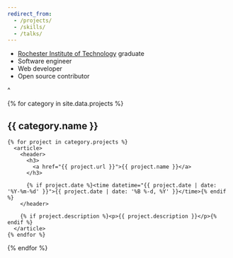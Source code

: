 ```yaml
---
redirect_from:
  - /projects/
  - /skills/
  - /talks/
---
```


- [Rochester Institute of Technology](http://www.rit.edu/) graduate
- Software engineer
- Web developer
- Open source contributor

^

{% for category in site.data.projects %}
  <section>
    <h2 id="{{ category.name | slugify }}">{{ category.name }}</h2>

    {% for project in category.projects %}
      <article>
        <header>
          <h3>
            <a href="{{ project.url }}">{{ project.name }}</a>
          </h3>

          {% if project.date %}<time datetime="{{ project.date | date: '%Y-%m-%d' }}">{{ project.date | date: '%B %-d, %Y' }}</time>{% endif %}
        </header>

        {% if project.description %}<p>{{ project.description }}</p>{% endif %}
      </article>
    {% endfor %}
  </section>
{% endfor %}
